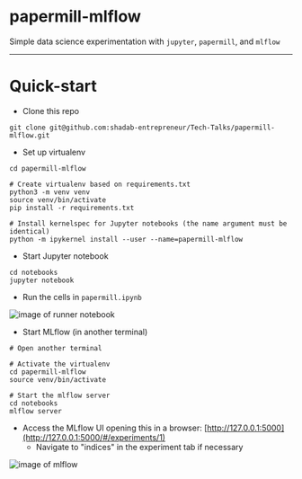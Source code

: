 # papermill-mlflow
Simple data science experimentation with `jupyter`, `papermill`, and `mlflow`

---

# Quick-start

- Clone this repo

```
git clone git@github.com:shadab-entrepreneur/Tech-Talks/papermill-mlflow.git
```
- Set up virtualenv

```
cd papermill-mlflow

# Create virtualenv based on requirements.txt
python3 -m venv venv
source venv/bin/activate
pip install -r requirements.txt

# Install kernelspec for Jupyter notebooks (the name argument must be identical)
python -m ipykernel install --user --name=papermill-mlflow
```

- Start Jupyter notebook

```
cd notebooks
jupyter notebook
```

- Run the cells in `papermill.ipynb`

![image of runner notebook](https://github.com/shadab-entrepreneur/Tech-Talks/blob/master/Experiment-with-Jupyter-Papermill-and-MLFlow/assets/papermill.png)

- Start MLflow (in another terminal)

```
# Open another terminal

# Activate the virtualenv
cd papermill-mlflow
source venv/bin/activate

# Start the mlflow server
cd notebooks
mlflow server
```

- Access the MLflow UI opening this in a browser: [http://127.0.0.1:5000](http://127.0.0.1:5000/#/experiments/1)
    - Navigate to "indices" in the experiment tab if necessary

![image of mlflow](https://github.com/shadab-entrepreneur/Tech-Talks/blob/master/Experiment-with-Jupyter-Papermill-and-MLFlow/assets/mlflow.png)
